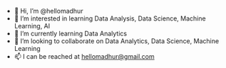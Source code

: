 - 👋 Hi, I’m @hellomadhur
- 👀 I’m interested in learning Data Analysis, Data Science, Machine Learning, AI
- 🌱 I’m currently learning Data Analytics
- 💞️ I’m looking to collaborate on Data Analytics, Data Science, Machine Learning
- 📫 I can be reached at hellomadhur@gmail.com

<!---
hellomadhur/hellomadhur is a ✨ special ✨ repository because its `README.md` (this file) appears on your GitHub profile.
You can click the Preview link to take a look at your changes.
--->
